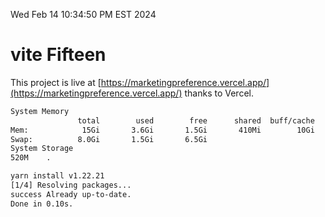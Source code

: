 Wed Feb 14 10:34:50 PM EST 2024

# vite Fifteen


This project is live at [https://marketingpreference.vercel.app/](https://marketingpreference.vercel.app/) thanks to Vercel.

```bash
System Memory
               total        used        free      shared  buff/cache   available
Mem:            15Gi       3.6Gi       1.5Gi       410Mi        10Gi        11Gi
Swap:          8.0Gi       1.5Gi       6.5Gi
System Storage
520M	.
```
```bash
yarn install v1.22.21
[1/4] Resolving packages...
success Already up-to-date.
Done in 0.10s.
```
